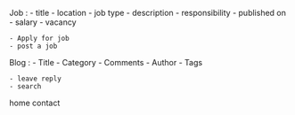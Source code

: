 Job :
    - title
    - location
    - job type
    - description
    - responsibility
    - published on
    - salary
    - vacancy

    - Apply for job
    - post a job

Blog : 
    - Title
    - Category
    - Comments
    - Author
    - Tags


    - leave reply
    - search

home
contact
